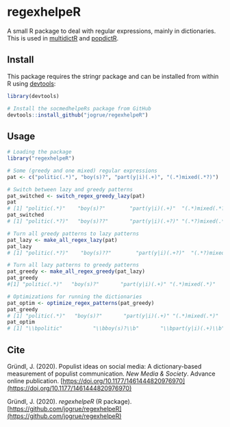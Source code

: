 # regexhelpeR

A small R package to deal with regular expressions, mainly in dictionaries. This
is used in [multidictR](https://github.com/jogrue/multidictR) and
[popdictR](https://github.com/jogrue/popdictR).


## Install

This package requires the stringr package and can be installed from within R
using [devtools](https://github.com/hadley/devtools):

```R
library(devtools)

# Install the socmedhelpeRs package from GitHub
devtools::install_github("jogrue/regexhelpeR")
```


## Usage

```R
# Loading the package
library("regexhelpeR")

# Some (greedy and one mixed) regular expressions
pat <- c("politic(.*)", "boy(s)?", "part(y|i)(.+)", "(.*)mixed(.*?)")

# Switch between lazy and greedy patterns
pat_switched <- switch_regex_greedy_lazy(pat)
pat
# [1] "politic(.*)"    "boy(s)?"        "part(y|i)(.+)"  "(.*)mixed(.*?)"
pat_switched
# [1] "politic(.*?)"   "boy(s)??"       "part(y|i)(.+?)" "(.*?)mixed(.*)"

# Turn all greedy patterns to lazy patterns
pat_lazy <- make_all_regex_lazy(pat)
pat_lazy
# [1] "politic(.*?)"    "boy(s)??"        "part(y|i)(.+?)"  "(.*?)mixed(.*?)"

# Turn all lazy patterns to greedy patterns
pat_greedy <- make_all_regex_greedy(pat_lazy)
pat_greedy
#[1] "politic(.*)"   "boy(s)?"       "part(y|i)(.+)" "(.*)mixed(.*)"

# Optimizations for running the dictionaries
pat_optim <- optimize_regex_patterns(pat_greedy)
pat_greedy
# [1] "politic(.*)"   "boy(s)?"       "part(y|i)(.+)" "(.*)mixed(.*)"
pat_optim
# [1] "\\bpolitic"          "\\bboy(s)?\\b"       "\\bpart(y|i)(.+)\\b" "mixed"  
```


## Cite

Gründl, J. (2020). Populist ideas on social media: A dictionary-based 
measurement of populist communication. _New Media & Society_. Advance online 
publication. 
[https://doi.org/10.1177/1461444820976970](https://doi.org/10.1177/1461444820976970)

Gründl, J. (2020). _regexhelpeR_ (R package). 
[https://github.com/jogrue/regexhelpeR](https://github.com/jogrue/regexhelpeR)
